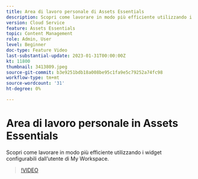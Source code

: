 ```yaml
---
title: Area di lavoro personale di Assets Essentials
description: Scopri come lavorare in modo più efficiente utilizzando i widget configurabili dall’utente di My Workspace.
version: Cloud Service
feature: Assets Essentials
topic: Content Management
role: Admin, User
level: Beginner
doc-type: Feature Video
last-substantial-update: 2023-01-31T00:00:00Z
kt: 11800
thumbnail: 3413809.jpeg
source-git-commit: b3e9251bdb18a008be95c1fa9e5c79252a74fc98
workflow-type: tm+mt
source-wordcount: '31'
ht-degree: 0%

---
```



# Area di lavoro personale in Assets Essentials

Scopri come lavorare in modo più efficiente utilizzando i widget configurabili dall’utente di My Workspace.

>[!VIDEO](https://video.tv.adobe.com/v/3413809?quality=12&learn=on)
